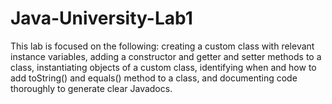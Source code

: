 # Java-University-Lab1
This lab is focused on the following: creating a custom class with relevant instance variables, adding a constructor and getter and setter methods to a class, instantiating objects of a custom class, identifying when and how to add toString() and equals() method to a class, and documenting code thoroughly to generate clear Javadocs.
